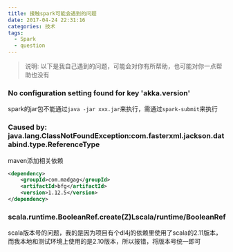 ```yaml
---
title: 接触spark可能会遇到的问题
date: 2017-04-24 22:31:16
categories: 技术
tags:
  - Spark
  - question
---
```


>说明: 以下是我自己遇到的问题，可能会对你有所帮助，也可能对你一点帮助也没有

<!--more-->


### No configuration setting found for key 'akka.version'
spark的jar包不能通过`java -jar xxx.jar`来执行，需通过`spark-submit`来执行

### Caused by: java.lang.ClassNotFoundException:com.fasterxml.jackson.databind.type.ReferenceType
maven添加相关依赖
```xml
<dependency>
    <groupId>com.madgag</groupId>
    <artifactId>bfg</artifactId>
    <version>1.12.5</version>
</dependency>
```

### scala.runtime.BooleanRef.create(Z)Lscala/runtime/BooleanRef
scala版本号的问题，我的是因为项目有个dl4j的依赖里使用了scala的2.11版本，而我本地和测试环境上使用的是2.10版本，所以报错，将版本号统一即可

